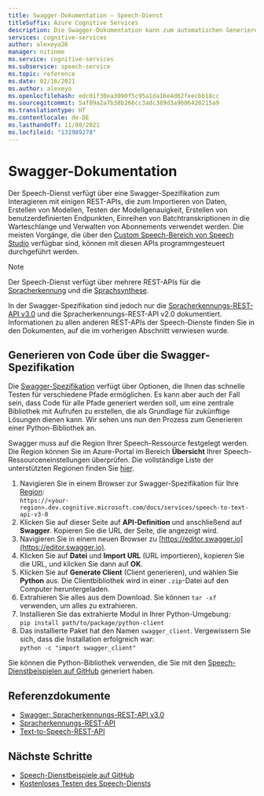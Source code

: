 ```yaml
---
title: Swagger-Dokumentation – Speech-Dienst
titleSuffix: Azure Cognitive Services
description: Die Swagger-Dokumentation kann zum automatischen Generieren von SDKs für verschiedene Programmiersprachen verwendet werden. Alle Vorgänge unseres Diensts werden von Swagger unterstützt.
services: cognitive-services
author: alexeyo26
manager: nitinme
ms.service: cognitive-services
ms.subservice: speech-service
ms.topic: reference
ms.date: 02/16/2021
ms.author: alexeyo
ms.openlocfilehash: edc01f30ea3090f5c95a1da16e4d62feecbb18cc
ms.sourcegitcommit: 5af89a2a7b38b266cc3adc389d3a9606420215a9
ms.translationtype: HT
ms.contentlocale: de-DE
ms.lasthandoff: 11/08/2021
ms.locfileid: "131989278"
---
```

# <a name="swagger-documentation"></a>Swagger-Dokumentation

Der Speech-Dienst verfügt über eine Swagger-Spezifikation zum Interagieren mit einigen REST-APIs, die zum Importieren von Daten, Erstellen von Modellen, Testen der Modellgenauigkeit, Erstellen von benutzerdefinierten Endpunkten, Einreihen von Batchtranskriptionen in die Warteschlange und Verwalten von Abonnements verwendet werden. Die meisten Vorgänge, die über den [Custom Speech-Bereich von Speech Studio](https://aka.ms/speechstudio/customspeech) verfügbar sind, können mit diesen APIs programmgesteuert durchgeführt werden.

> [!NOTE]
> Der Speech-Dienst verfügt über mehrere REST-APIs für die [Spracherkennung](rest-speech-to-text.md) und die [Sprachsynthese](rest-text-to-speech.md).  
>
> In der Swagger-Spezifikation sind jedoch nur die [Spracherkennungs-REST-API v3.0](rest-speech-to-text.md#speech-to-text-rest-api-v30) und die Spracherkennungs-REST-API v2.0 dokumentiert. Informationen zu allen anderen REST-APIs der Speech-Dienste finden Sie in den Dokumenten, auf die im vorherigen Abschnitt verwiesen wurde.

## <a name="generating-code-from-the-swagger-specification"></a>Generieren von Code über die Swagger-Spezifikation

Die [Swagger-Spezifikation](https://westus.dev.cognitive.microsoft.com/docs/services/speech-to-text-api-v3-0) verfügt über Optionen, die Ihnen das schnelle Testen für verschiedene Pfade ermöglichen. Es kann aber auch der Fall sein, dass Code für alle Pfade generiert werden soll, um eine zentrale Bibliothek mit Aufrufen zu erstellen, die als Grundlage für zukünftige Lösungen dienen kann. Wir sehen uns nun den Prozess zum Generieren einer Python-Bibliothek an.

Swagger muss auf die Region Ihrer Speech-Ressource festgelegt werden. Die Region können Sie im Azure-Portal im Bereich **Übersicht** Ihrer Speech-Ressourceneinstellungen überprüfen. Die vollständige Liste der unterstützten Regionen finden Sie [hier](regions.md#speech-to-text).

1. Navigieren Sie in einem Browser zur Swagger-Spezifikation für Ihre [Region](regions.md#speech-to-text):  
       `https://<your-region>.dev.cognitive.microsoft.com/docs/services/speech-to-text-api-v3-0`
1. Klicken Sie auf dieser Seite auf **API-Definition** und anschließend auf **Swagger**. Kopieren Sie die URL der Seite, die angezeigt wird.
1. Navigieren Sie in einem neuen Browser zu [https://editor.swagger.io](https://editor.swagger.io).
1. Klicken Sie auf **Datei** und **Import URL** (URL importieren), kopieren Sie die URL, und klicken Sie dann auf **OK**.
1. Klicken Sie auf **Generate Client** (Client generieren), und wählen Sie **Python** aus. Die Clientbibliothek wird in einer `.zip`-Datei auf den Computer heruntergeladen.
1. Extrahieren Sie alles aus dem Download. Sie können `tar -xf` verwenden, um alles zu extrahieren.
1. Installieren Sie das extrahierte Modul in Ihrer Python-Umgebung:  
      `pip install path/to/package/python-client`
1. Das installierte Paket hat den Namen `swagger_client`. Vergewissern Sie sich, dass die Installation erfolgreich war:  
       `python -c "import swagger_client"`

Sie können die Python-Bibliothek verwenden, die Sie mit den [Speech-Dienstbeispielen auf GitHub](https://aka.ms/csspeech/samples) generiert haben.

## <a name="reference-documents"></a>Referenzdokumente

* [Swagger: Spracherkennungs-REST-API v3.0](https://westus.dev.cognitive.microsoft.com/docs/services/speech-to-text-api-v3-0)
* [Spracherkennungs-REST-API](rest-speech-to-text.md)
* [Text-to-Speech-REST-API](rest-text-to-speech.md)

## <a name="next-steps"></a>Nächste Schritte

* [Speech-Dienstbeispiele auf GitHub](https://aka.ms/csspeech/samples)
* [Kostenloses Testen des Speech-Diensts](overview.md#try-the-speech-service-for-free)

